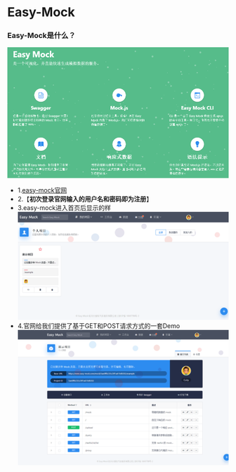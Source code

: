 # Easy-Mock
### Easy-Mock是什么？
![EasyMock介绍](https://raw.githubusercontent.com/CuityMiko/easy-mock-doc/master/images/1.png)

- 1.[easy-mock官网](https://www.easy-mock.com)
- 2.【**初次登录官网输入的用户名和密码即为注册**】
- 3.easy-mock进入首页后显示的样
![EasyMock介绍](https://raw.githubusercontent.com/CuityMiko/easy-mock-doc/master/images/2.png)
- 4.官网给我们提供了基于GET和POST请求方式的一套Demo
![EasyMock介绍](https://raw.githubusercontent.com/CuityMiko/easy-mock-doc/master/images/3.png)